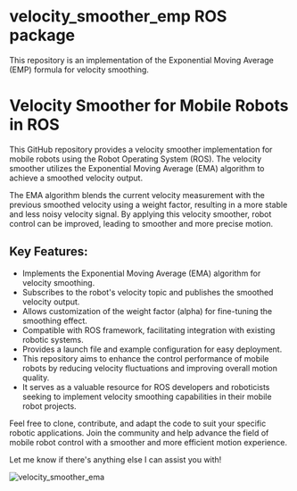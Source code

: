 # velocity_smoother_emp ROS package
This repository is an implementation of the Exponential Moving Average (EMP) formula for velocity smoothing.

# Velocity Smoother for Mobile Robots in ROS

This GitHub repository provides a velocity smoother implementation for mobile robots using the Robot Operating System (ROS). The velocity smoother utilizes the Exponential Moving Average (EMA) algorithm to achieve a smoothed velocity output.

The EMA algorithm blends the current velocity measurement with the previous smoothed velocity using a weight factor, resulting in a more stable and less noisy velocity signal. By applying this velocity smoother, robot control can be improved, leading to smoother and more precise motion.

## Key Features:

  - Implements the Exponential Moving Average (EMA) algorithm for velocity smoothing.
  - Subscribes to the robot's velocity topic and publishes the smoothed velocity output.
  - Allows customization of the weight factor (alpha) for fine-tuning the smoothing effect.
  - Compatible with ROS framework, facilitating integration with existing robotic systems.
  - Provides a launch file and example configuration for easy deployment.
  - This repository aims to enhance the control performance of mobile robots by reducing velocity fluctuations and improving overall motion quality.   
  - It serves as a valuable resource for ROS developers and roboticists seeking to implement velocity smoothing capabilities in their mobile robot projects.

Feel free to clone, contribute, and adapt the code to suit your specific robotic applications. Join the community and help advance the field of mobile robot control with a smoother and more efficient motion experience.

Let me know if there's anything else I can assist you with!

![velocity_smoother_ema](https://github.com/seifEddy/velocity_smoother_emp/blob/master/velocity_smoother_ema.png)
